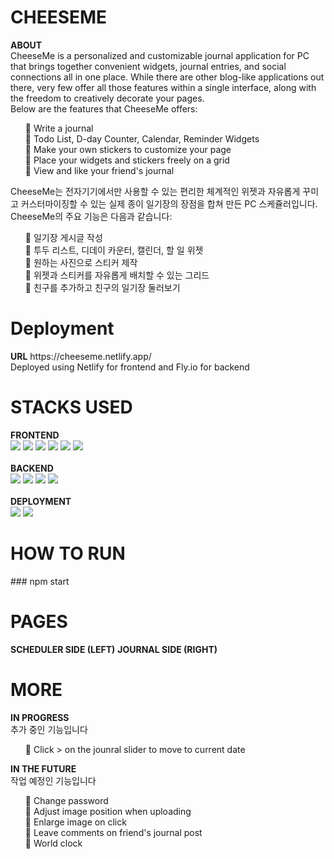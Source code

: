 <div align=left><h1>CHEESEME </h1></div>
    <b>ABOUT</b><br>
    CheeseMe is a personalized and customizable journal application for PC that brings together convenient widgets, journal entries, and social connections all in one place. While there are other blog-like applications out there, very few offer all those features within a single interface, along with the freedom to creatively decorate your pages.<br>
    Below are the features that CheeseMe offers:<br>
    <div align=left>
      <ul>
      🧀 Write a journal<br>
      🧀 Todo List, D-day Counter, Calendar, Reminder Widgets<br>
      🧀 Make your own stickers to customize your page<br>
      🧀 Place your widgets and stickers freely on a grid<br>
      🧀 View and like your friend's journal
      </ul>
    </div>
    CheeseMe는 전자기기에서만 사용할 수 있는 편리한 체계적인 위젯과 자유롭게 꾸미고 커스터마이징할 수 있는 실제 종이 일기장의 장점을 합쳐 만든 PC 스케쥴러입니다. CheeseMe의 주요 기능은 다음과 같습니다:<br>
    <div align=left>
      <ul>
      🧀 일기장 게시글 작성<br>
      🧀 투두 리스트, 디데이 카운터, 캘린더, 할 일 위젯<br>
      🧀 원하는 사진으로 스티커 제작<br>
      🧀 위젯과 스티커를 자유롭게 배치할 수 있는 그리드<br>
      🧀 친구를 추가하고 친구의 일기장 둘러보기<br>
      </ul>
    </div>
<div align=left><h1>Deployment</h1></div>
    <b>URL</b>
    https://cheeseme.netlify.app/<br>
    Deployed using Netlify for frontend and Fly.io for backend
      
<div align=left><h1>STACKS USED</h1></div>
  <b>FRONTEND</b>
  <div align=left>
    <img src="https://img.shields.io/badge/javascript-F7DF1E?style=for-the-badge&logo=javascript&logoColor=black">
    <img src="https://img.shields.io/badge/react-61DAFB?style=for-the-badge&logo=react&logoColor=black">
    <img src="https://img.shields.io/badge/redux-764ABC?style=for-the-badge&logo=redux&logoColor=white">
    <img src="https://img.shields.io/badge/html5-E34F26?style=for-the-badge&logo=html5&logoColor=white"> 
    <img src="https://img.shields.io/badge/css-1572B6?style=for-the-badge&logo=css3&logoColor=white">
    <img src="https://img.shields.io/badge/mui-007FFF?style=for-the-badge&logo=html5&logoColor=white">
 </div>
 <br>
<b>BACKEND</b>
<div align=left>
  <img src="https://img.shields.io/badge/mongoDB-47A248?style=for-the-badge&logo=MongoDB&logoColor=white">
  <img src="https://img.shields.io/badge/express-000000?style=for-the-badge&logo=express&logoColor=white">
  <img src="https://img.shields.io/badge/node.js-339933?style=for-the-badge&logo=Node.js&logoColor=white">
  <img src="https://img.shields.io/badge/amazons3-FF9900?style=for-the-badge&logo=AmazonS3&logoColor=white">
</div>
<br>
<b>DEPLOYMENT</b>
<div align=left>
  <img src="https://img.shields.io/badge/netlify-00C7B7?style=for-the-badge&logo=Netlify&logoColor=white">
  <img src="https://img.shields.io/badge/fly.io-8D33E8?style=for-the-badge&logo=express&logoColor=white">
</div>
<div align=left><h1>HOW TO RUN</h1></div>
    ### npm start
<div align=left><h1>PAGES</h1></div>
  <b>SCHEDULER SIDE (LEFT)</b>
  <b>JOURNAL SIDE (RIGHT)</b>
<div align=left><h1>MORE</h1></div>
    <b>IN PROGRESS</b><br>
    추가 중인 기능입니다
    <ul>
    🧀 Click > on the jounral slider to move to current date<br>
    </ul>
    <b>IN THE FUTURE</b><br>
    작업 예정인 기능입니다
    <ul>
    🧀 Change password<br>
    🧀 Adjust image position when uploading<br>
    🧀 Enlarge image on click<br>
    🧀 Leave comments on friend's journal post<br>
    🧀 World clock
    </ul>
